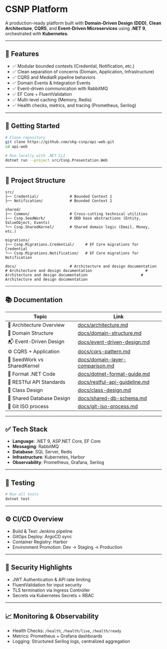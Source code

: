 # CSNP Platform

A production-ready platform built with **Domain-Driven Design (DDD)**, **Clean Architecture**, **CQRS**, and **Event-Driven Microservices** using **.NET 9**, orchestrated with **Kubernetes**.

---

## 💭 Features

- ✅ Modular bounded contexts (Credential, Notification, etc.)
- ✅ Clean separation of concerns (Domain, Application, Infrastructure)
- ✅ CQRS and MediatR pipeline behaviors
- ✅ Domain Events & Integration Events
- ✅ Event-driven communication with RabbitMQ
- ✅ EF Core + FluentValidation
- ✅ Multi-level caching (Memory, Redis)
- ✅ Health checks, metrics, and tracing (Prometheus, Serilog)

---

## 🚀 Getting Started

```bash
# Clone repository
git clone https://github.com/skg-csnp/api-web.git
cd api-web

# Run locally with .NET CLI
dotnet run --project src/Csnp.Presentation.Web
```

---

## 📁 Project Structure

```
src/
├── Credential/              # Bounded Context 1
├── Notification/            # Bounded Context 2

shared/
├── Common/                  # Cross-cutting technical utilities
├── Csnp.SeedWork/           # DDD base abstractions (Entity, ValueObject, Events)
└── Csnp.SharedKernel/       # Shared domain logic (Email, Money, etc.)

migrations/
├── Csnp.Migrations.Credential/     # EF Core migrations for Credential
└── Csnp.Migrations.Notification/   # EF Core migrations for Notification

docs/                        # Architecture and design documentation                        # Architecture and design documentation                        # Architecture and design documentation                        # Architecture and design documentation
```

---

## 📚 Documentation

| Topic                         | Link                                                               |
|-------------------------------|--------------------------------------------------------------------|
| 🧱 Architecture Overview      | [docs/architecture.md](docs/architecture.md)                       |
| 📀 Domain Structure           | [docs/domain-structure.md](docs/domain-structure.md)               |
| 📬 Event-Driven Design        | [docs/event-driven-design.md](docs/event-driven-design.md)         |
| ⚙️ CQRS + Application         | [docs/cqrs-pattern.md](docs/cqrs-pattern.md)                       |
| 📁 SeedWork vs SharedKernel   | [docs/domain-layer-comparison.md](docs/domain-layer-comparison.md) |
| 📁 Format .NET Code           | [docs/dotnet-format-guide.md](docs/dotnet-format-guide.md)         |
| 📁 RESTful API Standards      | [docs/restful-api-guideline.md](docs/restful-api-guideline.md)     |
| 📁 Class Design               | [docs/class-design.md](docs/class-design.md)                       |
| 📁 Shared Database Design     | [docs/shared-db-schema.md](docs/shared-db-schema.md)               |
| 📁 Git ISO process            | [docs/git-iso-process.md](docs/git-iso-process.md)                 |

---

## ✅ Tech Stack

- **Language**: .NET 9, ASP.NET Core, EF Core
- **Messaging**: RabbitMQ
- **Database**: SQL Server, Redis
- **Infrastructure**: Kubernetes, Harbor
- **Observability**: Prometheus, Grafana, Serilog

---

## 🧪 Testing

```bash
# Run all tests
dotnet test
```

---

## ⚙️ CI/CD Overview

- Build & Test: Jenkins pipeline
- GitOps Deploy: ArgoCD sync
- Container Registry: Harbor
- Environment Promotion: Dev → Staging → Production

---

## 🔐 Security Highlights

- JWT Authentication & API rate limiting
- FluentValidation for input security
- TLS termination via Ingress Controller
- Secrets via Kubernetes Secrets + RBAC

---

## 📈 Monitoring & Observability

- Health Checks: `/health`, `/health/live`, `/health/ready`
- Metrics: Prometheus + Grafana dashboards
- Logging: Structured Serilog logs, centralized aggregation

